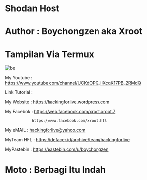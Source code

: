 # Shodan Host

# Author : Boychongzen aka Xroot

# Tampilan Via Termux
![be](https://raw.githubusercontent.com/boychongzen18/shodan_host/master/shodan_host.jpg)


My Youtube    : https://www.youtube.com/channel/UCKdOPQ_iIXcqK17PB_2RMdQ

Link Tutorial : 

My Website    : https://hackingforlive.wordpress.com

My Facebok    : https://web.facebook.com/xroot.xroot.7

                https://www.facebook.com/xroot.hfl

My eMAIL      : hackingforlive@yahoo.com

MyTeam HFL    : https://defacer.id/archive/team/hackingforlive

MyPastebin     : https://pastebin.com/u/boychongzen

# Moto : Berbagi Itu Indah
